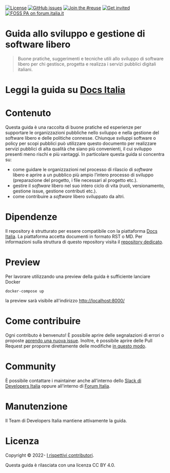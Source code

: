 [![License](https://img.shields.io/github/license/italia/guida-sviluppo-gestione-software-libero.svg)](https://github.com/italia/guida-sviluppo-gestione-software-libero/blob/main/LICENSE)
[![GitHub issues](https://img.shields.io/github/issues/italia/guida-sviluppo-gestione-software-libero.svg)](https://github.com/italia/guida-sviluppo-gestione-software-libero/issues)
[![Join the #reuse](https://img.shields.io/badge/Slack%20channel-%23docs-blue.svg)](https://app.slack.com/client/T6C27AXE0/C9T4ELD4G)
[![Get invited](https://slack.developers.italia.it/badge.svg)](https://slack.developers.italia.it/)
[![FOSS PA on forum.italia.it](https://img.shields.io/badge/Forum-OSS-blue.svg)](https://forum.italia.it/c/software-open-source-per-la-pa/49)

# Guida allo sviluppo e gestione di software libero

> Buone pratiche, suggerimenti e tecniche utili allo sviluppo di software libero
> per chi gestisce, progetta e realizza i servizi pubblici digitali
> italiani.

# Leggi la guida su [Docs Italia](https://docs.italia.it/italia/developers-italia/guida-sviluppo-gestione-software-libero)

# Contenuto

Questa guida è una raccolta di buone pratiche ed esperienze per supportare le
organizzazioni pubbliche nello sviluppo e nella gestione del software libero
e delle politiche connesse. Chiunque sviluppi software o policy per scopi
pubblici può utilizzare questo documento per realizzare servizi pubblici di
alta qualità che siano più convenienti, il cui sviluppo presenti meno rischi
e più vantaggi. In particolare questa guida si concentra su:

- come guidare le organizzazioni nel processo di rilascio di *software* libero
e aprire a un pubblico più ampio l’intero processo di sviluppo (preparazione del
progetto, i file necessari al progetto etc.).
- gestire il *software* libero nel suo intero ciclo di vita (ruoli,
versionamento, gestione issue, gestione contributi etc.).
- come contribuire a *software* libero sviluppato da altri.

# Dipendenze

Il repository è strutturato per essere compatibile con la piattaforma [Docs
Italia](https://docs.italia.it/).
La piattaforma accetta documenti in formato RST o MD.
Per informazioni sulla struttura di questo repository visita il [repository
dedicato](https://github.com/italia/docs-italia-starter-kit).

# Preview

Per lavorare utilizzando una preview della guida è sufficiente lanciare Docker

```
docker-compose up
```

la preview sarà visibile all'indirizzo [http://localhost:8000/](http://localhost:8000/)

# Come contribuire

Ogni contributo è benvenuto!
È possibile aprire delle segnalazioni di errori o proposte [aprendo una nuova issue](https://github.com/italia/guida-sviluppo-gestione-software-libero/issues/new).
Inoltre, è possibile aprire delle Pull Request per proporre direttamente delle
modifiche [in questo modo](https://docs.github.com/en/repositories/working-with-files/managing-files/editing-files#editing-files-in-another-users-repository).

# Community

È possibile contattare i maintainer anche all'interno dello [Slack di Developers Italia](https://app.slack.com/client/T6C27AXE0/C9T4ELD4G/) oppure all'interno di [Forum Italia](https://forum.italia.it/c/software-open-source-per-la-pa/49).

# Manutenzione

Il Team di Developers Italia mantiene attivamente la guida.

# Licenza

Copyright © 2022- [I rispettivi contributori](https://github.com/italia/guida-sviluppo-gestione-software-libero/graphs/contributors).

Questa guida è rilasciata con una licenza CC BY 4.0.

